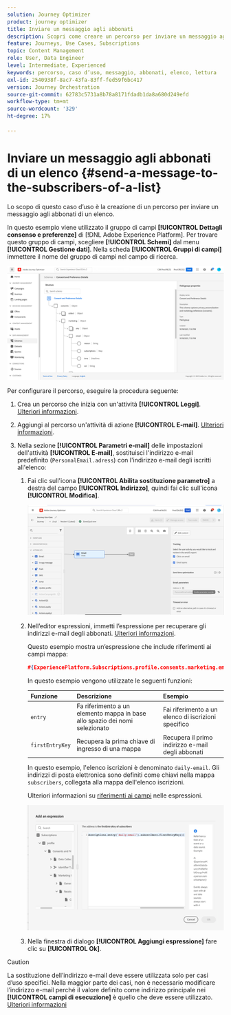 ```yaml
---
solution: Journey Optimizer
product: journey optimizer
title: Inviare un messaggio agli abbonati
description: Scopri come creare un percorso per inviare un messaggio agli abbonati di un elenco
feature: Journeys, Use Cases, Subscriptions
topic: Content Management
role: User, Data Engineer
level: Intermediate, Experienced
keywords: percorso, caso d’uso, messaggio, abbonati, elenco, lettura
exl-id: 2540938f-8ac7-43fa-83ff-fed59f6bc417
version: Journey Orchestration
source-git-commit: 62783c5731a8b78a8171fdadb1da8a680d249efd
workflow-type: tm+mt
source-wordcount: '329'
ht-degree: 17%

---
```


# Inviare un messaggio agli abbonati di un elenco {#send-a-message-to-the-subscribers-of-a-list}

Lo scopo di questo caso d’uso è la creazione di un percorso per inviare un messaggio agli abbonati di un elenco.

In questo esempio viene utilizzato il gruppo di campi **[!UICONTROL Dettagli consenso e preferenze]** di [!DNL Adobe Experience Platform]. Per trovare questo gruppo di campi, scegliere **[!UICONTROL Schemi]** dal menu **[!UICONTROL Gestione dati]**. Nella scheda **[!UICONTROL Gruppi di campi]** immettere il nome del gruppo di campi nel campo di ricerca.

![Questo gruppo di campi include l&#39;elemento subscriptions](assets/consent-and-preference-details-field-group.png)

Per configurare il percorso, eseguire la procedura seguente:

1. Crea un percorso che inizia con un&#39;attività **[!UICONTROL Leggi]**. [Ulteriori informazioni](journey-gs.md).
1. Aggiungi al percorso un&#39;attività di azione **[!UICONTROL E-mail]**. [Ulteriori informazioni](journeys-message.md).
1. Nella sezione **[!UICONTROL Parametri e-mail]** delle impostazioni dell&#39;attività **[!UICONTROL E-mail]**, sostituisci l&#39;indirizzo e-mail predefinito (`PersonalEmail.adress`) con l&#39;indirizzo e-mail degli iscritti all&#39;elenco:

   1. Fai clic sull&#39;icona **[!UICONTROL Abilita sostituzione parametro]** a destra del campo **[!UICONTROL Indirizzo]**, quindi fai clic sull&#39;icona **[!UICONTROL Modifica]**.

      ![](assets/message-to-subscribers-uc-1.png)

   1. Nell’editor espressioni, immetti l’espressione per recuperare gli indirizzi e-mail degli abbonati. [Ulteriori informazioni](expression/expressionadvanced.md).

      Questo esempio mostra un’espressione che include riferimenti ai campi mappa:

      ```json
      #{ExperiencePlatform.Subscriptions.profile.consents.marketing.email.subscriptions.entry('daily-email').subscribers.firstEntryKey()}
      ```

      In questo esempio vengono utilizzate le seguenti funzioni:

      | Funzione | Descrizione | Esempio |
      | --- | --- | --- |
      | `entry` | Fa riferimento a un elemento mappa in base allo spazio dei nomi selezionato | Fai riferimento a un elenco di iscrizioni specifico |
      | `firstEntryKey` | Recupera la prima chiave di ingresso di una mappa | Recupera il primo indirizzo e-mail degli abbonati |

      In questo esempio, l&#39;elenco iscrizioni è denominato `daily-email`. Gli indirizzi di posta elettronica sono definiti come chiavi nella mappa `subscribers`, collegata alla mappa dell&#39;elenco iscrizioni.

      Ulteriori informazioni su [riferimenti ai campi](expression/field-references.md) nelle espressioni.

      ![](assets/message-to-subscribers-uc-2.png)

   1. Nella finestra di dialogo **[!UICONTROL Aggiungi espressione]** fare clic su **[!UICONTROL Ok]**.

>[!CAUTION]
>
>La sostituzione dell’indirizzo e-mail deve essere utilizzata solo per casi d’uso specifici. Nella maggior parte dei casi, non è necessario modificare l’indirizzo e-mail perché il valore definito come indirizzo principale nei **[!UICONTROL campi di esecuzione]** è quello che deve essere utilizzato. [Ulteriori informazioni](../configuration/primary-email-addresses.md)
